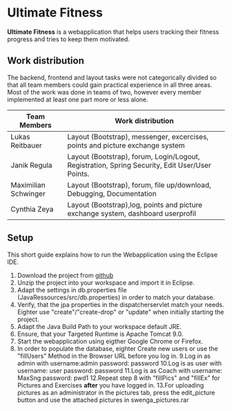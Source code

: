  # Ultimate Fitness 

**Ultimate Fitness** is a webapplication that helps users tracking their fitness progress and tries to keep them motivated. 
 


## Work distribution

The backend, frontend and layout tasks were not categorically divided so that all team members could gain practical experience in all three areas. Most of the work was done in teams of two, however every member implemented at least one part more or less alone.

Team Members | Work distribution
------------ | -----------------
Lukas Reitbauer | Layout (Bootstrap), messenger, excercises, points and picture exchange system
Janik Regula | Layout (Bootstrap), forum, Login/Logout, Registration, Spring Security, Edit User/User Points.
Maximilian Schwinger | Layout (Bootstrap), forum, file up/download, Debugging, Documentation
Cynthia Zeya | Layout (Bootstrap),log, points and picture exchange system, dashboard userprofil


## Setup
 
This short guide explains how to run the Webapplication using the Eclipse IDE.
1. Download the project from [github](https://github.com/LukasR056/TestUltimateFitness)
2. Unzip the project into your workspace and import it in Eclipse.
3. Adapt the settings in db.properties file (JavaRessources/src/db.properties) in order to match your database.
4. Verify, that the jpa properties in the dispatcherservlet match your needs. Eighter use "create"/"create-drop" or "update" when initially starting the project. 
5. Adapt the Java Build Path to your workspace default JRE. 
6. Ensure, that your Targeted Runtime is Apache Tomcat 9.0.
7. Start the webapplication using eigther Google Chrome or Firefox. 
8. In order to populate the database, eighter Create new users or use the "fillUsers" Method in the Browser URL before you log in.
9.Log in as admin with username:admin password: password 
10.Log is as user with username: user password: password
11.Log is as Coach with username: MaxSng password: pwd1
12.Repeat step 8 with "fillPics" and "fillEx" for Pictures and Exercises **after** you have logged in. 
13.For uploading pictures as an administrator in the pictures tab, press the edit_picture button and use the attached pictures in swenga_pictures.rar 
